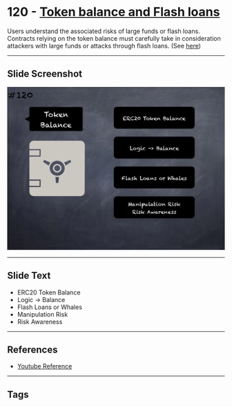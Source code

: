 # 120 - [Token balance and Flash loans](Token%20balance%20and%20Flash%20loans.md)
Users understand the associated risks of large funds or flash loans. Contracts relying on the token balance must carefully take in consideration attackers with large funds or attacks through flash loans. (See [here](https://github.com/crytic/building-secure-contracts/blob/master/development-guidelines/token_integration.md#token-scarcity))
___
## Slide Screenshot
![0120.png](../../images/5.Pitfalls%20and%20Best%20Practices%20201/120.png)
___
## Slide Text
- ERC20 Token Balance
- Logic -> Balance
- Flash Loans or Whales
- Manipulation Risk
- Risk Awareness
___
## References
- [Youtube Reference](https://youtu.be/WGM1SF8twmw?t=1465)
___
## Tags